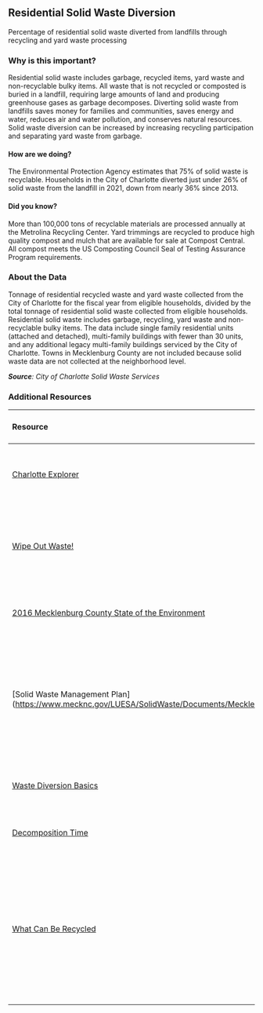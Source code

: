 ## Residential Solid Waste Diversion
Percentage of residential solid waste diverted from landfills through recycling and yard waste processing

### Why is this important?
Residential solid waste includes garbage, recycled items, yard waste and non-recyclable bulky items. All waste that is not recycled or composted is buried in a landfill, requiring large amounts of land and producing greenhouse gases as garbage decomposes. Diverting solid waste from landfills saves money for families and communities, saves energy and water, reduces air and water pollution, and conserves natural resources. Solid waste diversion can be increased by increasing recycling participation and separating yard waste from garbage.

#### How are we doing?
The Environmental Protection Agency estimates that 75% of solid waste is recyclable. Households in the City of Charlotte diverted just under 26% of solid waste from the landfill in 2021, down from nearly 36% since 2013.

#### Did you know?
More than 100,000 tons of recyclable materials are processed annually at the Metrolina Recycling Center. Yard trimmings are recycled to produce high quality compost and mulch that are available for sale at Compost Central.  All compost meets the US Composting Council Seal of Testing Assurance Program requirements.



### About the Data
Tonnage of residential recycled waste and yard waste collected from the City of Charlotte for the fiscal year from eligible households, divided by the total tonnage of residential solid waste collected from eligible households. Residential solid waste includes garbage, recycling, yard waste and non-recyclable bulky items. The data include single family residential units (attached and detached), multi-family buildings with fewer than 30 units, and any additional legacy multi-family buildings serviced by the City of Charlotte. Towns in Mecklenburg County are not included because solid waste data are not collected at the neighborhood level.

_**Source**: City of Charlotte Solid Waste Services_

### Additional Resources
| Resource | Learn More and Take Action |
|:--- | :--- |
| [Charlotte Explorer](https://explore.charlottenc.gov/)| Learn about Charlotte, its operations, and its changing landscape.
|[Wipe Out Waste!](https://www.mecknc.gov/LUESA/SolidWaste/Wipe-Out-Waste/Pages/wipe-out-waste.aspx) | Mecklenburg County's Solid Waste programs and services to help us all Wipe Out Waste.
|[2016 Mecklenburg County State of the Environment](https://www.mecknc.gov/luesa/soer2016/pages/default.aspx) | Find out how we're doing in Mecklenburg County.
|[Solid Waste Management Plan](https://www.mecknc.gov/LUESA/SolidWaste/Documents/Mecklenburg%20County%20Solid%20Waste%20Mgt%20Plan.01.04.11.pdf| Mecklenburg County's plan to ensure proper disposal and management of solid waste and meet waste reduction goals.
|[Waste Diversion Basics](http://www2.epa.gov/recycle) | Start here to learn about what you can do to divert waste.
|[Decomposition Time](https://www.saveonenergy.com/material-decomposition/) | How long it takes for trash to decompose.
|[What Can Be Recycled](http://charlottenc.gov/SWS/ResidentServices/Pages/Recycling-Collection.aspx)|From glass to pizza boxes, here's what can and cannot be recycled. Look up local [Recycling Locations](https://www.mecknc.gov/luesa/solidwaste/recyclingdropoffcenters/pages/default.aspx) and [Yard Waste Drop Off Locations](https://www.mecknc.gov/luesa/solidwaste/homecomposting/pages/yardwastefacilities.aspx).
